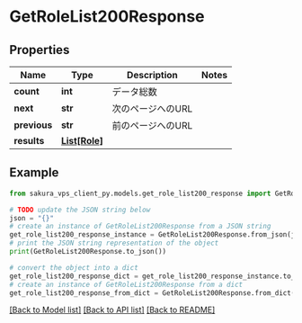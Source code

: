 # GetRoleList200Response


## Properties

Name | Type | Description | Notes
------------ | ------------- | ------------- | -------------
**count** | **int** | データ総数 | 
**next** | **str** | 次のページへのURL | 
**previous** | **str** | 前のページへのURL | 
**results** | [**List[Role]**](Role.md) |  | 

## Example

```python
from sakura_vps_client_py.models.get_role_list200_response import GetRoleList200Response

# TODO update the JSON string below
json = "{}"
# create an instance of GetRoleList200Response from a JSON string
get_role_list200_response_instance = GetRoleList200Response.from_json(json)
# print the JSON string representation of the object
print(GetRoleList200Response.to_json())

# convert the object into a dict
get_role_list200_response_dict = get_role_list200_response_instance.to_dict()
# create an instance of GetRoleList200Response from a dict
get_role_list200_response_from_dict = GetRoleList200Response.from_dict(get_role_list200_response_dict)
```
[[Back to Model list]](../README.md#documentation-for-models) [[Back to API list]](../README.md#documentation-for-api-endpoints) [[Back to README]](../README.md)


